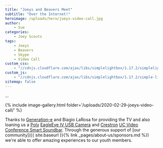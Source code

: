 ```yaml
---
title: "Joeys and Beavers Meet"
subtitle: "Over the Internet!"
heroimage: /uploads/hero/joeys-video-call.jpg
author:
    - Sue
categories:
    - Joey Scouts
tags:
    - Joeys
    - Beavers
    - Skype
    - Video Call
custom_css:
    - "//cdnjs.cloudflare.com/ajax/libs/simplelightbox/1.17.2/simplelightbox.min.css"
custom_js:
    - "//cdnjs.cloudflare.com/ajax/libs/simplelightbox/1.17.2/simple-lightbox.min.js"
sitemap: false
---
```


...

{% include image-gallery.html folder='/uploads/2020-02-29-joeys-video-call/' %}

Thanks to [Generation-e](https://www.generation-e.com.au) and Biagio LaRosa for providing the TV and also loaning us a [Poly](https://www.poly.com/) [EagleEye IV USB Camera](https://www.polycom.com/products-services/hd-telepresence-video-conferencing/realpresence-accessories/eagleeye-cameras.html) and [Crestron](https://www.crestron.com/) [UC Video Conference Smart Soundbar](https://www.crestron.com/en-US/Products/Workspace-Solutions/Unified-Communications/Smart-Soundbars/UC-SB1). Through the generous support of [our community]({{ site.baseurl }}{% link _pages/about-us/sponsors.md %}) we're able to offer amazing experiences to our youth members.